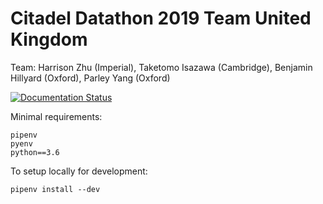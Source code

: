 # Citadel Datathon 2019 Team United Kingdom

Team: Harrison Zhu (Imperial), Taketomo Isazawa (Cambridge), Benjamin Hillyard (Oxford), Parley Yang (Oxford)

[![Documentation Status](https://readthedocs.org/projects/uk-citadel-team/badge/?version=latest)](https://uk-citadel-team.readthedocs.io/en/latest/?badge=latest)


Minimal requirements:

```
pipenv
pyenv
python==3.6
```


To setup locally for development:
```
pipenv install --dev
```


